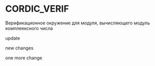 # CORDIC_VERIF

Верификационное окружение для модуля, вычисляющего модуль комплеексного числа 

update 

new changes

one more change
